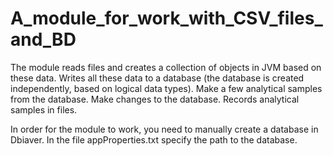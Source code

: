 # A_module_for_work_with_CSV_files_and_BD
The module reads files and creates a collection of objects in JVM based on these data.
Writes all these data to a database (the database is created independently, based on logical data types).
Make a few analytical samples from the database. Make changes to the database.
Records analytical samples in files.

In order for the module to work, you need to manually create a database in Dbiaver.
In the file appProperties.txt specify the path to the database.
